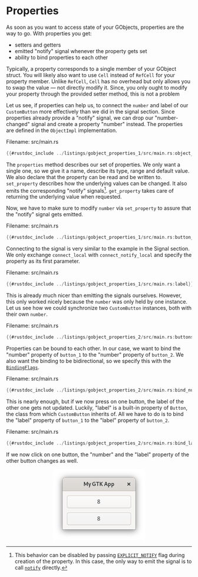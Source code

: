 # Properties

As soon as you want to access state of your GObjects, properties are the way to go.
With properties you get:
- setters and getters
- emitted "notify" signal whenever the property gets set
- ability to bind properties to each other

Typically, a property corresponds to a single member of your GObject struct.
You will likely also want to use `Cell` instead of `RefCell` for your property member.
Unlike `RefCell`, `Cell` has no overhead but only allows you to swap the value — not directly modify it.
Since, you only ought to modify your property through the provided setter method, this is not a problem

Let us see, if properties can help us, to connect the `number` and label of our `CustomButton` more effectively than we did in the signal section.
Since properties already provide a "notify" signal, we can drop our "number-changed" signal and create a property "number" instead.
The properties are defined in the `ObjectImpl` implementation.

<span class="filename">Filename: src/main.rs</span>

```rust ,no_run
{{#rustdoc_include ../listings/gobject_properties_1/src/main.rs:object_impl}}
```

The `properties` method describes our set of properties.
We only want a single one, so we give it a name, describe its type, range and default value. We also declare that the property can be read and be written to.
`set_property` describes how the underlying values can be changed. It also emits the corresponding "notify" signals[^1]. 
`get_property` takes care of returning the underlying value when requested.

Now, we have to make sure to modify `number` via `set_property` to assure that the "notify" signal gets emitted.

<span class="filename">Filename: src/main.rs</span>

```rust ,no_run
{{#rustdoc_include ../listings/gobject_properties_1/src/main.rs:button_impl}}
```

Connecting to the signal is very similar to the example in the Signal section.
We only exchange `connect_local` with `connect_notify_local` and specify the property as its first parameter. 

<span class="filename">Filename: src/main.rs</span>

```rust ,no_run
{{#rustdoc_include ../listings/gobject_properties_1/src/main.rs:label}}
```

This is already much nicer than emitting the signals ourselves.
However, this only worked nicely because the `number` was only held by one instance.
Let us see how we could synchronize two `CustomButton` instances, both with their own `number`.

<span class="filename">Filename: src/main.rs</span>

```rust ,no_run
{{#rustdoc_include ../listings/gobject_properties_2/src/main.rs:buttons}}
```

Properties can be bound to each other.
In our case, we want to bind the "number" property of `button_1` to the "number" property of `button_2`.
We also want the binding to be bidirectional, so we specify this with the [`BindingFlags`](http://gtk-rs.org/docs/glib/struct.BindingFlags.html).

<span class="filename">Filename: src/main.rs</span>

```rust ,no_run
{{#rustdoc_include ../listings/gobject_properties_2/src/main.rs:bind_number}}
```

This is nearly enough, but if we now press on one button, the label of the other one gets not updated.
Luckily, "label" is a built-in property of `Button`, the class from which `CustomButton` inherits of.
All we have to do is to bind the "label" property of `button_1` to the "label" property of `button_2`.

<span class="filename">Filename: src/main.rs</span>

```rust ,no_run
{{#rustdoc_include ../listings/gobject_properties_2/src/main.rs:bind_label}}
```

If we now click on one button, the "number" and the "label" property of the other button changes as well.

<div style="text-align:center"><img src="img/gobject_properties.png" /></div>

[^1]: This behavior can be disabled by passing [`EXPLICIT_NOTIFY`](http://gtk-rs.org/docs/glib/struct.ParamFlags.html#associatedconstant.EXPLICIT_NOTIFY) flag during creation of the property. In this case, the only way to emit the signal is to call [`notify`](http://gtk-rs.org/docs/glib/object/trait.ObjectExt.html#tymethod.notify) directly.